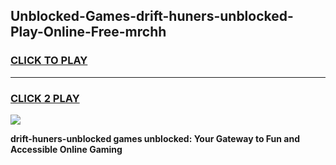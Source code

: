 
## Unblocked-Games-drift-huners-unblocked-Play-Online-Free-mrchh
<h3>
<a href="https://premium76.site?title=drift-huners-unblocked&ref=26A">CLICK TO PLAY</a></h3>
<hr>

<h3>
<a href="https://premium76.site?title=drift-huners-unblocked&ref=26A">CLICK 2 PLAY</a>
  
</h3>

<a href="https://premium76.site?title=drift-huners-unblocked&ref=26A"><img src="https://clearcache.store/games.png"></a>


**drift-huners-unblocked games unblocked: Your Gateway to Fun and Accessible Online Gaming**
